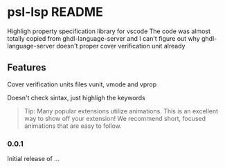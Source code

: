 # psl-lsp README

Highligh property specification library for vscode
The code was almost totally copied from ghdl-language-server and I can't figure out why ghdl-language-server doesn't proper cover verification unit already

## Features

Cover verification units files vunit, vmode and vprop

Doesn't check sintax, just highligh the keywords

> Tip: Many popular extensions utilize animations. This is an excellent way to show off your extension! We recommend short, focused animations that are easy to follow.

### 0.0.1

Initial release of ...
